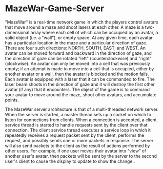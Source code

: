 # MazeWar-Game-Server
"MazeWar" is a real-time network game in which the players control avatars
that move around a maze and shoot lasers at each other.
A maze is a two-dimensional array where each cell of which can be occupied by
an avatar, a solid object (i.e. a "wall"), or empty space.
At any given time, each avatar has a particular location in the maze and a
particular direction of gaze.  There are four such directions: NORTH,
SOUTH, EAST, and WEST.  An avatar can be moved forward and backward
in the direction of gaze, and the direction of gaze can be rotated "left"
(counterclockwise) and "right" (clockwise).  An avatar can only be moved
into a cell that was previously empty; if an attempt is made to move into
a cell that is occupied, either by another avatar or a wall, then the
avatar is blocked and the motion fails.
Each avatar is equipped with a laser that it can be commanded to fire.
The laser beam shoots in the direction of gaze and it will destroy the
first other avatar (if any) that it encounters.
The object of the game is to command your avatar to move around the maze,
shoot other avatars, and accumulate points.

The MazeWar server architecture is that of a multi-threaded network server.
When the server is started, a master thread sets up a socket on which to
listen for connections from clients.  When a connection is accepted,
a client service thread is started to handle requests sent by the client
over that connection.  The client service thread executes a service loop in which
it repeatedly receives a request packet sent by the client, performs the request,
and possibly sends one or more packets in response.  The server will also
send packets to the client as the result of actions performed by other users.
For example, if one user moves their avatar into "view" of another user's
avatar, then packets will be sent by the server to the second user's client to
cause the display to update to show the change..

